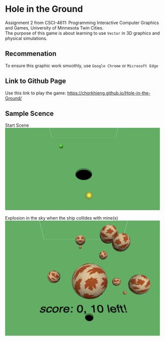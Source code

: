 # Hole in the Ground

Assignment 2 from CSCI-4611: Programming Interactive Computer Graphics and Games, University of Minnesota Twin Cities.  
The purpose of this game is about learning to use `Vector` in 3D graphics and physical simulations.

## Recommenation
To ensure this graphic work smoothly, use `Google Chrome` or `Microsoft Edge`

## Link to Github Page

Use this link to play the game: https://chorkhieng.github.io/Hole-in-the-Ground/

## Sample Scence  

Start Scene  
![Start Scene](screenshots/main_scene.png)

Explosion in the sky when the ship collides with mine(s)
![Texture Scene](screenshots/texture_scene.png)
